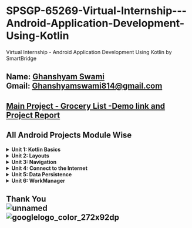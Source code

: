 SPSGP-65269-Virtual-Internship---Android-Application-Development-Using-Kotlin
==================================
Virtual Internship - Android Application Development Using Kotlin by SmartBridge

Name: [Ghanshyam Swami](https://github.com/Ghanshyam112)<br/>
Gmail: Ghanshyamswami814@gmail.com
------------
[Main Project - Grocery List  -Demo link and Project Report](https://github.com/smartinternz02/SPSGP-79859-Virtual-Internship---Android-Application-Development-Using-Kotlin/tree/main/Main%20Project)
------------

All Android Projects Module Wise
------------
<details>
    <summary><b>Unit 1: Kotlin Basics</b></summary>
  
- [Happy Birthday Card](https://github.com/smartinternz02/SPSGP-79859-Virtual-Internship---Android-Application-Development-Using-Kotlin/blob/main/Unit%201%20-%20Kotlin%20Basics/Happy%20Birthday.rar)
- [Lemonade](https://github.com/smartinternz02/SPSGP-79859-Virtual-Internship---Android-Application-Development-Using-Kotlin/blob/main/Unit%201%20-%20Kotlin%20Basics/Lemonade-App.rar)
- [Dice Roller](https://github.com/smartinternz02/SPSGP-79859-Virtual-Internship---Android-Application-Development-Using-Kotlin/blob/main/Unit%201%20-%20Kotlin%20Basics/Dice%20Roller.rar)
</details>

<details>
    <summary><b>Unit 2: Layouts</b></summary>
  
- [Affirmations](https://github.com/smartinternz02/SPSGP-79859-Virtual-Internship---Android-Application-Development-Using-Kotlin/blob/main/Unit%202%20-%20Layouts/Affirmations%20App.rar)
- [Dogglers](https://github.com/smartinternz02/SPSGP-79859-Virtual-Internship---Android-Application-Development-Using-Kotlin/blob/main/Unit%202%20-%20Layouts/Dogglers%20App.rar)
- [TipTime](https://github.com/smartinternz02/SPSGP-79859-Virtual-Internship---Android-Application-Development-Using-Kotlin/blob/main/Unit%202%20-%20Layouts/TipTime.rar)
</details>

<details>
    <summary><b>Unit 3: Navigation</b></summary>
  
- [Cupcake](https://github.com/smartinternz02/SPSGP-79859-Virtual-Internship---Android-Application-Development-Using-Kotlin/blob/main/Unit%203%20-%20Navigation/Cupcake%20App.zip)
- [Lunch Tray](https://github.com/smartinternz02/SPSGP-79859-Virtual-Internship---Android-Application-Development-Using-Kotlin/blob/main/Unit%203%20-%20Navigation/Lunch%20Tray.zip)
</details>

<details>
    <summary><b>Unit 4: Connect to the Internet</b></summary>
  
- [Amphibians](https://github.com/smartinternz02/SPSGP-79859-Virtual-Internship---Android-Application-Development-Using-Kotlin/blob/main/Unit%204%20-%20Connect%20to%20the%20Internet/Amphibians.zip)
- [MarsPhotos](https://github.com/smartinternz02/SPSGP-79859-Virtual-Internship---Android-Application-Development-Using-Kotlin/blob/main/Unit%204%20-%20Connect%20to%20the%20Internet/MarsPhotos.zip)
</details>

<details>
    <summary><b>Unit 5: Data Persistence</b></summary>
  
- [Forage](https://github.com/smartinternz02/SPSGP-79859-Virtual-Internship---Android-Application-Development-Using-Kotlin/blob/main/Unit%205%20-%20Data%20Persistence/Forage%20App.zip)
</details>

<details>
    <summary><b>Unit 6: WorkManager</b></summary>
  
- [Water Me](https://github.com/smartinternz02/SPSGP-79859-Virtual-Internship---Android-Application-Development-Using-Kotlin/blob/main/Unit%206%20-%20WorkManager/Water%20Me%20App.zip)
</details>


Thank You<br/>
![unnamed](https://user-images.githubusercontent.com/99789528/191173289-0f48c453-263b-421c-bf1f-2f827d61b7a5.png)<br/>
![googlelogo_color_272x92dp](https://user-images.githubusercontent.com/99789528/191173358-76d0bb87-0818-4f3c-939e-b1d97bb5c331.png)
------------

